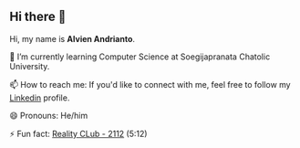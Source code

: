 ## Hi there 👋

Hi, my name is **Alvien Andrianto**.<br>

🌱 I’m currently learning Computer Science at Soegijapranata Chatolic University. <br>

📫 How to reach me: If you'd like to connect with me, feel free to follow my [Linkedin](https://www.linkedin.com/in/alvien-andrianto/) profile.

😄 Pronouns: He/him

⚡ Fun fact: [Reality CLub - 2112](https://open.spotify.com/track/5Gxwk3TSekI4GVMpFvPBEc?si=1b2f64f54ff94bb5) (5:12) 

<!--
**alvienandrianto/alvienandrianto** is a ✨ _special_ ✨ repository because its `README.md` (this file) appears on your GitHub profile.

Here are some ideas to get you started:

- 🔭 I’m currently working on ...
- 🌱 I’m currently learning ...
- 👯 I’m looking to collaborate on ...
- 🤔 I’m looking for help with ...
- 💬 Ask me about ...
- 📫 How to reach me: ...
- 😄 Pronouns: ...
- ⚡ Fun fact: ...
-->
